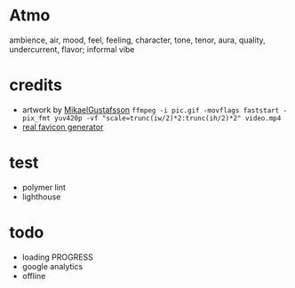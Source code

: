 # Atmo
ambience, air, mood, feel, feeling, character, tone, tenor, aura, quality, undercurrent, flavor; informal vibe

# credits
- artwork by [MikaelGustafsson](https://dribbble.com/MikaelGustafsson)
`ffmpeg -i pic.gif -movflags faststart -pix_fmt yuv420p -vf "scale=trunc(iw/2)*2:trunc(ih/2)*2" video.mp4`
- [real favicon generator](https://realfavicongenerator.net/)

# test
- polymer lint
- lighthouse

# todo
- loading PROGRESS
- google analytics
- offline
